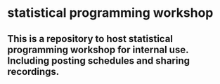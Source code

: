 # statistical programming workshop
## This is a repository to host statistical programming workshop for internal use. Including posting schedules and sharing recordings.
